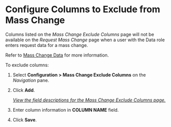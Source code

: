 # Configure Columns to Exclude from Mass Change

Columns listed on the *Mass Change Exclude Columns* page will not be
available on the *Request Mass Change* page when a user with the Data
role enters request data for a mass change.

Refer to [Mass Change
Data](../Use_Cases/Enter_Data_for_a_Request.htm#Mass_Change_Data) for
more information.

To exclude columns:

1.  Select **Configuration \> Mass Change Exclude Columns** on the
    *Navigation <span style="font-style: normal;">pane</span>*.

2.  Click **Add**.
    
    *[View the field descriptions for the Mass Change Exclude Columns
    page.](../Page_Desc/Mass_Change_Exclude_Columns.htm)*

3.  Enter column information in **COLUMN NAME** field.

4.  Click **Save**.
